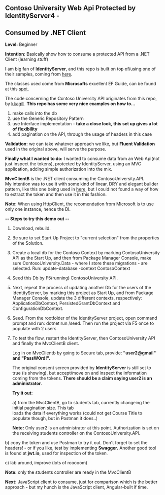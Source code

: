 ## Contoso University Web Api Protected by IdentityServer4 - ##
## Consumed by .NET Client ##

**Level:** Beginner

**Intention:** Basically show how to consume a protected API from a .NET Client (learning stuff)

I am big fan of **IdentityServer**, and this repo is built on top of/using 
one of their samples, coming from [here](https://github.com/IdentityServer/IdentityServer4.Samples).

The classes used come from **Microsofts** excellent EF Guide, can be found at this [spot](https://docs.microsoft.com/en-us/aspnet/core/data/ef-mvc/intro).

The code concerning the Contoso University API originates from this repo, by [kkagill]( https://github.com/kkagill/ContosoUniversity-Backend).  **This repo has some very nice examples on how to...**

1. make calls into the db
2. use the Generic Repository Pattern 
3. use Interface implementation - **take a close look, this set up gives a lot of flexibility**
4. add pagination on the API, through the usage of headers in this case

**Validation:** we can take whatever approach we like, but **Fluent Validation** used in the original 
above, will serve the purpose. 

**Finally what I wanted to do:** I wanted to consume data from an Web Api(not just inspect the tokens), protected by IdentityServer, using an MVC application, adding simple authorization into the mix.

**MvcClientB**  is the .NET client consuming the ContosoUniversity.API.  
My intention was to use it with some kind of linear, DRY and elegant builder pattern, like this one being used in [here]( https://github.com/TahirNaushad/Fiver.Api.HttpClient), but I could not found a way of how to extract the token and then use it in this fashion. 


**Note:** When using HttpClient, the recomendation from Microsoft is to use only one instance, hence the DI. 

**-- Steps to try this demo out --** 

1. Download, rebuild.
2. Be sure to set Start Up Project to "current selection" from the properties
    of the Solution.
3. Create a local db for the Contoso Context by marking ContosoUniversity API as the
    Start Up, and then from Package Manager Console, make sure ContosoUniversity.Data - where
    I store these migrations - are selected. Run: update-database -context ContosoContext
   
4. Seed this Db by F5(running) ContosoUniversity API.

5. Next, repeat the process of updating another Db for the users of the IdentityServer, by marking
   this project as Start Up, and from Package Manager Console, update the 3 different contexts,
   respectively:  ApplicationDbContext, PersistedGrantDbContext and ConfigurationDbContext.

6. Seed. From the rootfolder of the IdentityServer project, open command prompt and run: 
   dotnet run /seed. 
   Then run the project via F5 once to populate with 2 users. 

7. To test the flow, restart the IdentityServer, then ContosoUniversity API and finally 
    the MvcClientB client. 
   
   Log in on MvcClientb by going to Secure tab, provide: **"user2@gmail" and "PassW0rd!".** 
    
   The original consent screen provided by **IdentityServer** is still set to true (is showing), 
   but accept/move on and inspect the information coming from the tokens.
   **There should be a claim saying user2 is an administrator.**

   **Try it out:** 	
 
   a) from the MvcClientB, go to students tab, currently changeing the initial pagination size. This tab      
      loads the data if everything works (could not get Course Title to populate though, but in Postman
      it does..)

     **Note:** Only user2 is an administrator at this point. Authorization is set on the receiving students
     controller on the ContosoUniversity.API.

  b) copy the token and use Postman to try it out. Don't forget to set the headers!
      - or if you like, test by implementing **Swagger.** Another good tool is found at **jwt.io**, used for
     inspection of the token.
   
  c) lab around, improve (lots of rooooom)


**Note:** only the students controller are ready in the MvcClientB

**Next:** JavaScript client to consume, just for comparison which is the better approach - but my hunch is the JavaScript client, Angular-built if time.

